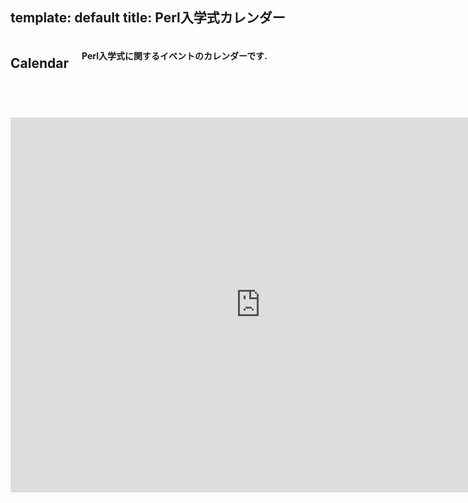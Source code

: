 template: default
title: Perl入学式カレンダー
---

<header>
    <div class="row">
        <div class="large-12 columns">
            <h2>Calendar</h2>
            <h4>Perl入学式に関するイベントのカレンダーです.</h4>
        </div>
    </div>
</header>
<section id="main-content">
    <div class="row">
        <div class="large-12 medium-12 columns">
            <div class="center">
                <iframe src="https://www.google.com/calendar/embed?height=600&amp;wkst=1&amp;bgcolor=%23FFFFFF&amp;src=1ja28upaeq4f28qojkns6tpbss%40group.calendar.google.com&amp;color=%232952A3&amp;ctz=Asia%2FTokyo" style=" border-width:0 " width="800" height="600" frameborder="0" scrolling="no"></iframe>
            </div>
        </div>
    </div>
</section>
